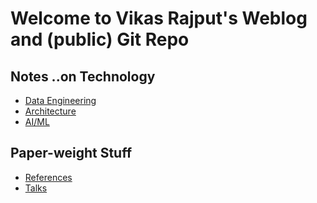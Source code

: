 # Welcome to Vikas Rajput's Weblog and (public) Git Repo 
## Notes ..on Technology 
- [Data Engineering](dataengineering)
- [Architecture](architecture)
- [AI/ML](aiml)

## Paper-weight Stuff
- [References](reference)
- [Talks](talks)


<!--## Welcome to GitHub Pages

--You can use the [editor on GitHub](https://github.com/Manuel83/sample/edit/master/index.md) to maintain and preview the content for your website in Markdown files.

Whenever you commit to this repository, GitHub Pages will run [Jekyll](https://jekyllrb.com/) to rebuild the pages in your site, from the content in your Markdown files.

### Markdown
```markdown
Syntax highlighted code block
# Header 1
## Header 2
### Header 3

**Bold** and _Italic_ and `Code` text

[Link](url) and ![Image](src)-->

```